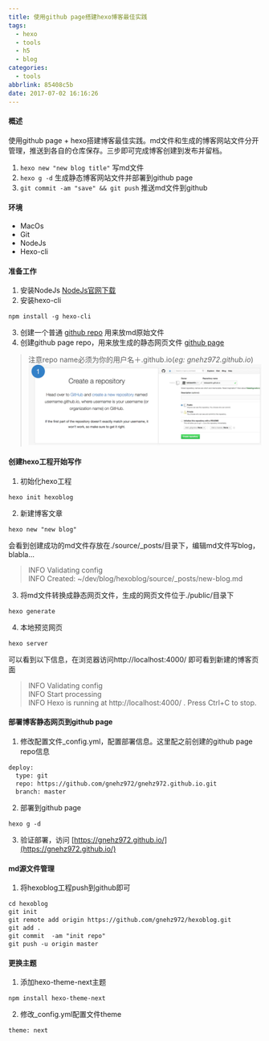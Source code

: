 ```yaml
---
title: 使用github page搭建hexo博客最佳实践
tags:
  - hexo
  - tools
  - h5
  - blog
categories:
  - tools
abbrlink: 85408c5b
date: 2017-07-02 16:16:26
---
```

#### 概述
使用github page + hexo搭建博客最佳实践。md文件和生成的博客网站文件分开管理，推送到各自的仓库保存。三步即可完成博客创建到发布并留档。
1. `hexo new "new blog title"` 写md文件
2. `hexo g -d` 生成静态博客网站文件并部署到github page
3. `git commit -am "save" && git push` 推送md文件到github
<!-- more -->

#### 环境   
- MacOs 
- Git 
- NodeJs
- Hexo-cli

#### 准备工作
1. 安装NodeJs [NodeJs官网下载](https://nodejs.org/zh-cn/download/)
2. 安装hexo-cli  
```
npm install -g hexo-cli
```
3. 创建一个普通 [github repo](https://github.com/gnehz972/hexoblog) 用来放md原始文件
4. 创建github page repo，用来放生成的静态网页文件 [github page](https://pages.github.com/)
>注意repo name必须为你的用户名＋.github.io(*eg: gnehz972.github.io*)
>![image.png](./使用github-page搭建hexo博客最佳实践/githubio_repo.webp)

#### 创建hexo工程开始写作
1. 初始化hexo工程
```
hexo init hexoblog
```
2. 新建博客文章
```
hexo new "new blog"
```
会看到创建成功的md文件存放在./source/_posts/目录下，编辑md文件写blog，blabla...
>INFO  Validating config  
>INFO  Created: ~/dev/blog/hexoblog/source/_posts/new-blog.md
3. 将md文件转换成静态网页文件，生成的网页文件位于./public/目录下
```
hexo generate
```
4. 本地预览网页
```
hexo server
```
可以看到以下信息，在浏览器访问http://localhost:4000/ 即可看到新建的博客页面
>INFO  Validating config  
>INFO  Start processing  
>INFO  Hexo is running at http://localhost:4000/ . Press Ctrl+C to stop.

#### 部署博客静态网页到github page

1. 修改配置文件_config.yml，配置部署信息。这里配之前创建的github page repo信息
```
deploy:
  type: git
  repo: https://github.com/gnehz972/gnehz972.github.io.git
  branch: master
```
2. 部署到github page
```
hexo g -d
```
3. 验证部署，访问 [https://gnehz972.github.io/](https://gnehz972.github.io/)

#### md源文件管理
1. 将hexoblog工程push到github即可
```
cd hexoblog
git init 
git remote add origin https://github.com/gnehz972/hexoblog.git
git add .
git commit  -am "init repo"
git push -u origin master 
```

#### 更换主题
1. 添加hexo-theme-next主题
```
npm install hexo-theme-next
```
2. 修改_config.yml配置文件theme
```
theme: next
```

